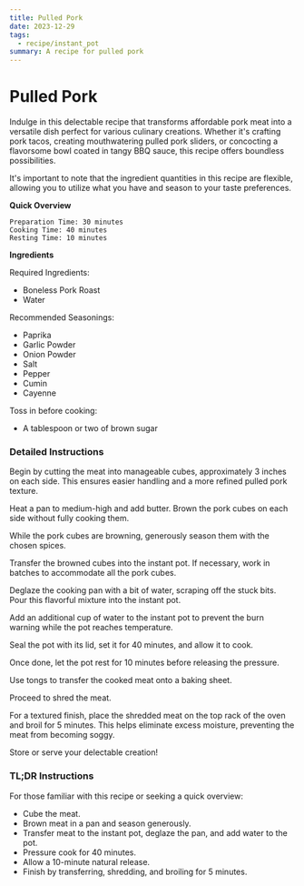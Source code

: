 ```yaml
---
title: Pulled Pork
date: 2023-12-29
tags:
  - recipe/instant_pot
summary: A recipe for pulled pork
---
```


# Pulled Pork

Indulge in this delectable recipe that transforms affordable pork meat into a versatile dish perfect for various culinary creations. Whether it's crafting pork tacos, creating mouthwatering pulled pork sliders, or concocting a flavorsome bowl coated in tangy BBQ sauce, this recipe offers boundless possibilities.

It's important to note that the ingredient quantities in this recipe are flexible, allowing you to utilize what you have and season to your taste preferences.

**Quick Overview**

	Preparation Time: 30 minutes
	Cooking Time: 40 minutes
	Resting Time: 10 minutes

**Ingredients**

Required Ingredients:

- Boneless Pork Roast
- Water

Recommended Seasonings:

 * Paprika
 * Garlic Powder
 * Onion Powder
 * Salt
 * Pepper
 * Cumin
 * Cayenne

Toss in before cooking:

* A tablespoon or two of brown sugar

### Detailed Instructions 

Begin by cutting the meat into manageable cubes, approximately 3 inches on each side. This ensures easier handling and a more refined pulled pork texture.

Heat a pan to medium-high and add butter. Brown the pork cubes on each side without fully cooking them.

While the pork cubes are browning, generously season them with the chosen spices.

Transfer the browned cubes into the instant pot. If necessary, work in batches to accommodate all the pork cubes.

Deglaze the cooking pan with a bit of water, scraping off the stuck bits. Pour this flavorful mixture into the instant pot.

Add an additional cup of water to the instant pot to prevent the burn warning while the pot reaches temperature.

Seal the pot with its lid, set it for 40 minutes, and allow it to cook.

Once done, let the pot rest for 10 minutes before releasing the pressure.

Use tongs to transfer the cooked meat onto a baking sheet.

Proceed to shred the meat.

For a textured finish, place the shredded meat on the top rack of the oven and broil for 5 minutes. This helps eliminate excess moisture, preventing the meat from becoming soggy.

Store or serve your delectable creation!

### TL;DR Instructions

For those familiar with this recipe or seeking a quick overview:

* Cube the meat.
* Brown meat in a pan and season generously.
* Transfer meat to the instant pot, deglaze the pan, and add water to the pot.
* Pressure cook for 40 minutes.
* Allow a 10-minute natural release.
* Finish by transferring, shredding, and broiling for 5 minutes.